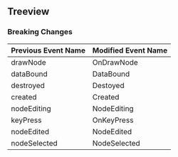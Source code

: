 ## Treeview

### Breaking Changes

|Previous Event Name|Modified Event Name|
|-----------|-----------|
|drawNode|OnDrawNode|
|dataBound|DataBound|
|destroyed|Destoyed|
|created|Created|
|nodeEditing|NodeEditing|
|keyPress|OnKeyPress|
|nodeEdited|NodeEdited|
|nodeSelected|NodeSelected|
